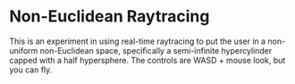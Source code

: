 # Non-Euclidean Raytracing
This is an experiment in using real-time raytracing to put the user in a non-uniform non-Euclidean space, specifically a semi-infinite hypercylinder capped with a half hypersphere.  The controls are WASD + mouse look, but you can fly.
